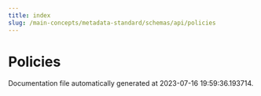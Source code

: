 ```yaml
---
title: index
slug: /main-concepts/metadata-standard/schemas/api/policies
---
```


# Policies

Documentation file automatically generated at 2023-07-16 19:59:36.193714.
